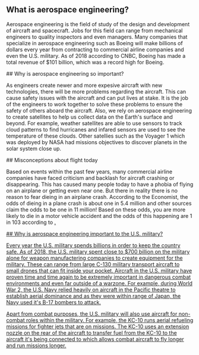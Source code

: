 ## What is aerospace engineering?
<p>Aerospace engineering is the field of study of the design and development of aircraft and spacecraft. Jobs for this field can range from mechanical engineers to quality inspectors and even managers. Many companies that specialize in aerospace engineering such as Boeing will make billions of dollars every year from contracting to commercial airline companies and even the U.S. military. As of 2018 according to CNBC, Boeing has made a total revenue of $101 billion, which was a record high for Boeing.</p>
## Why is aerospace engineering so important?
<p>As engineers create newer and more expesive aircraft with new technologies, there will be more problems regarding the aircraft. This can cause safety issues with the aircraft and can put lives at stake. It is the job of the engineers to work together to solve these problems to ensure the safety of others aboard the aircraft. Also, we rely on aerospace engineering to create satellites to help us collect data on the Earth's surface and beyond. For example, weather satellites are able to use sensors to track cloud patterns to find hurricanes and infared sensors are used to see the temperature of these clouds. Other satellies such as the Voyager 1 which was deployed by NASA had missions objectives to discover planets in the solar system close up.</p>
## Misconceptions about flight today
<p>Based on events within the past few years, many commercial airline companies have faced criticism and backlash for aircraft crashing or disappearing. This has caused many people today to have a phobia of flying on an airplane or getting even near one. But there in reality there is no reason to fear dieing in an airplane crash. According to the Economist, the odds of dieing in a plane crash is about one in 5.4 million and other sources claim the odds to be one in 11 million! Based on these odds, you are more likely to die in a motor vehicle accident and the odds of this happening are 1 in 103 according to <a href="https://injuryfacts.nsc.org/">.</p>
## Why is aerospace engineering important to the U.S. military?
<p>Every year the U.S. military spends billions in order to keep the country safe. As of 2018, the U.S. military spent close to $700 billion on the military alone for weapon manufactering companies to create equipment for the military. These can range from large C-130 military transport aircraft to small drones that can fit inside your pocket. Aircraft in the U.S. military have proven time and time again to be extremely important in dangerous combat environments and even far outside of a warzone. For example, during World War 2, the U.S. Navy relied heavily on aircraft in the Pacific theatre to establish aerial dominance and as they were within range of Japan, the Navy used it's B-17 bombers to attack.</p>
<p>Apart from combat purposes, the U.S. military will also use aircraft for non-combat roles within the military. For example, the KC-10 runs aerial refueling missions for fighter jets that are on missions. The KC-10 uses an extension nozzle on the rear of the aircraft to transfer fuel from the KC-10 to the aircraft it's being connected to which allows combat aircraft to fly longer and run missions longer.</p>



